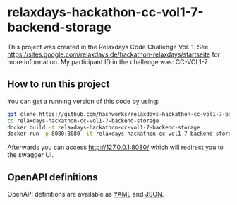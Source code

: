 # relaxdays-hackathon-cc-vol1-7-backend-storage

This project was created in the Relaxdays Code Challenge Vol. 1. See https://sites.google.com/relaxdays.de/hackathon-relaxdays/startseite for more information. My participant ID in the challenge was: CC-VOL1-7

## How to run this project

You can get a running version of this code by using:

```bash
git clone https://github.com/hashworks/relaxdays-hackathon-cc-vol1-7-backend-storage.git
cd relaxdays-hackathon-cc-vol1-7-backend-storage
docker build -t relaxdays-hackathon-cc-vol1-7-backend-storage .
docker run -p 8080:8080 -it relaxdays-hackathon-cc-vol1-7-backend-storage
```

Afterwards you can access http://127.0.0.1:8080/ which will redirect you to the swagger UI.

## OpenAPI definitions

OpenAPI definitions are available as [YAML](https://github.com/hashworks/relaxdays-hackathon-cc-vol1-7-backend-storage/blob/master/docs/swagger.yaml) and [JSON](https://github.com/hashworks/relaxdays-hackathon-cc-vol1-7-backend-storage/blob/master/docs/swagger.json).